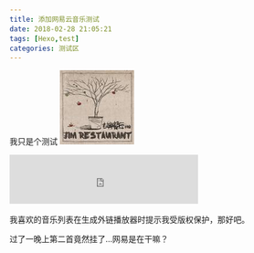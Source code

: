 ```yaml
---
title: 添加网易云音乐测试
date: 2018-02-28 21:05:21
tags: [Hexo,test]
categories: 测试区
---
```


我只是个测试
![test](添加网易云音乐测试/test.jpg)
<iframe frameborder="no" border="0" marginwidth="0" marginheight="0" width=330 height=86 src="http://music.163.com/outchain/player?type=2&id=29567192&auto=0&height=66"></iframe>

我喜欢的音乐列表在生成外链播放器时提示我受版权保护，那好吧。

过了一晚上第二首竟然挂了...网易是在干嘛？